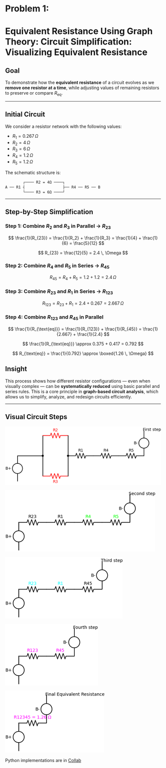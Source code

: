 # Problem 1:

# Equivalent Resistance Using Graph Theory: Circuit Simplification: Visualizing Equivalent Resistance

##  Goal

To demonstrate how the **equivalent resistance** of a circuit evolves as we **remove one resistor at a time**, while adjusting values of remaining resistors to preserve or compare $R_{\text{eq}}$.

---

## Initial Circuit

We consider a resistor network with the following values:

- $R_1 = 0.267\,\Omega$
- $R_2 = 4\,\Omega$
- $R_3 = 6\,\Omega$
- $R_4 = 1.2\,\Omega$
- $R_5 = 1.2\,\Omega$

The schematic structure is:

```
        ┌──── R2 = 4Ω ────┐
A ── R1 ┤                 ├── R4 ── R5 ── B
        └──── R3 = 6Ω ────┘
```

---

##  Step-by-Step Simplification

### Step 1: Combine $R_2$ and $R_3$ in Parallel → $R_{23}$

$$
\frac{1}{R_{23}} = \frac{1}{R_2} + \frac{1}{R_3} = \frac{1}{4} + \frac{1}{6} = \frac{5}{12}
$$

$$
R_{23} = \frac{12}{5} = 2.4 \, \Omega
$$

### Step 2: Combine $R_4$ and $R_5$ in Series → $R_{45}$

$$
R_{45} = R_4 + R_5 = 1.2 + 1.2 = 2.4 \, \Omega
$$

### Step 3: Combine $R_{23}$ and $R_1$ in Series → $R_{123}$

$$
R_{123} = R_{23} + R_1 = 2.4 + 0.267 = 2.667 \, \Omega
$$

### Step 4: Combine $R_{123}$ and $R_{45}$ in Parallel

$$
\frac{1}{R_{\text{eq}}} = \frac{1}{R_{123}} + \frac{1}{R_{45}} = \frac{1}{2.667} + \frac{1}{2.4}
$$

$$
\frac{1}{R_{\text{eq}}} \approx 0.375 + 0.417 = 0.792
$$

$$
R_{\text{eq}} = \frac{1}{0.792} \approx \boxed{1.26 \, \Omega}
$$

## Insight

This process shows how different resistor configurations — even when visually complex — can be **systematically reduced** using basic parallel and series rules. This is a core principle in **graph-based circuit analysis**, which allows us to simplify, analyze, and redesign circuits efficiently.

---

## Visual Circuit Steps

  ![alt text](step1.png)

  ![alt text](step2.png) 

 ![alt text](step3.png)

 ![alt text](step4.png)

 ![alt text](<final (1).png>) 


 
 Python implementations are in [Collab](https://colab.research.google.com/drive/12GTBwiNby3IxKENQUjtxPdjeVxnk3_vg?usp=sharing)
